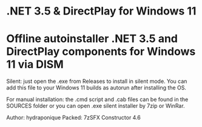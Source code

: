 # .NET 3.5 & DirectPlay for Windows 11
# Offline autoinstaller .NET 3.5 and DirectPlay components for Windows 11 via DISM

Silent: just open the .exe from Releases to install in silent mode. You can add this file to your Windows 11 builds as autorun after installing the OS.

For manual installation: the .cmd script and .cab files can be found in the SOURCES folder or you can open .exe silent installer by 7zip or WinRar.

Author: hydraponique
Packed: 7zSFX Constructor 4.6
